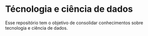# Técnologia e ciência de dados
Esse repositório tem o objetivo de consolidar conhecimentos sobre  tecnologia e ciência de dados.
